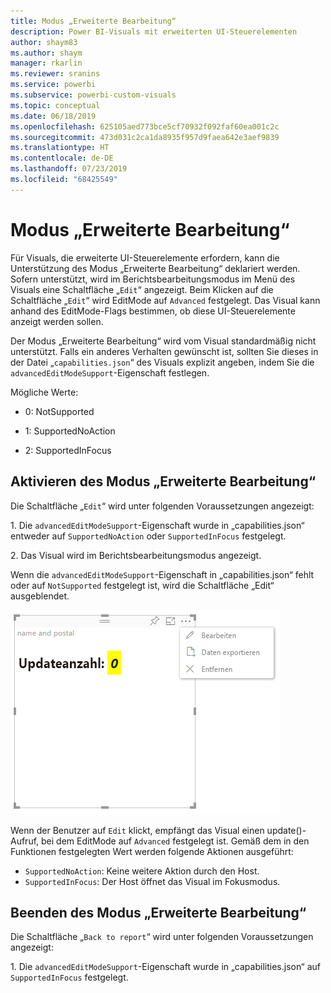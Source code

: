 ```yaml
---
title: Modus „Erweiterte Bearbeitung“
description: Power BI-Visuals mit erweiterten UI-Steuerelementen
author: shaym83
ms.author: shaym
manager: rkarlin
ms.reviewer: sranins
ms.service: powerbi
ms.subservice: powerbi-custom-visuals
ms.topic: conceptual
ms.date: 06/18/2019
ms.openlocfilehash: 625105aed773bce5cf70932f092faf60ea001c2c
ms.sourcegitcommit: 473d031c2ca1da8935f957d9faea642e3aef9839
ms.translationtype: HT
ms.contentlocale: de-DE
ms.lasthandoff: 07/23/2019
ms.locfileid: "68425549"
---
```

# <a name="advanced-edit-mode"></a>Modus „Erweiterte Bearbeitung“

Für Visuals, die erweiterte UI-Steuerelemente erfordern, kann die Unterstützung des Modus „Erweiterte Bearbeitung“ deklariert werden.
Sofern unterstützt, wird im Berichtsbearbeitungsmodus im Menü des Visuals eine Schaltfläche „`Edit`“ angezeigt.
Beim Klicken auf die Schaltfläche „`Edit`“ wird EditMode auf `Advanced` festgelegt.
Das Visual kann anhand des EditMode-Flags bestimmen, ob diese UI-Steuerelemente anzeigt werden sollen.

Der Modus „Erweiterte Bearbeitung“ wird vom Visual standardmäßig nicht unterstützt.
Falls ein anderes Verhalten gewünscht ist, sollten Sie dieses in der Datei „`capabilities.json`“ des Visuals explizit angeben, indem Sie die `advancedEditModeSupport`-Eigenschaft festlegen.

Mögliche Werte:

- 0: NotSupported

- 1: SupportedNoAction

- 2: SupportedInFocus

## <a name="entering-advanced-edit-mode"></a>Aktivieren des Modus „Erweiterte Bearbeitung“

Die Schaltfläche „`Edit`“ wird unter folgenden Voraussetzungen angezeigt:

 1\. Die `advancedEditModeSupport`-Eigenschaft wurde in „capabilities.json“ entweder auf `SupportedNoAction` oder `SupportedInFocus` festgelegt.

 2\. Das Visual wird im Berichtsbearbeitungsmodus angezeigt.

Wenn die `advancedEditModeSupport`-Eigenschaft in „capabilities.json“ fehlt oder auf `NotSupported` festgelegt ist, wird die Schaltfläche „Edit“ ausgeblendet.

![Aktivieren des Bearbeitungsmodus](./media/edit-mode.png)

Wenn der Benutzer auf `Edit` klickt, empfängt das Visual einen update()-Aufruf, bei dem EditMode auf `Advanced` festgelegt ist.
Gemäß dem in den Funktionen festgelegten Wert werden folgende Aktionen ausgeführt:

* `SupportedNoAction`: Keine weitere Aktion durch den Host.
* `SupportedInFocus`: Der Host öffnet das Visual im Fokusmodus.

## <a name="exiting-advanced-edit-mode"></a>Beenden des Modus „Erweiterte Bearbeitung“

Die Schaltfläche „`Back to report`“ wird unter folgenden Voraussetzungen angezeigt:

1\. Die `advancedEditModeSupport`-Eigenschaft wurde in „capabilities.json“ auf `SupportedInFocus` festgelegt.
